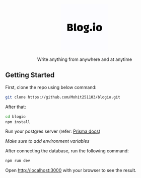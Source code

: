 <div align="center">
    <img src="./public/profile.png" width="150px">
    <p>Write anything from anywhere and at anytime</p>
</div>

## Getting Started

First, clone the repo using below command:
```bash
git clone https://github.com/Mohit251103/blogio.git
```

After that:
```bash
cd blogio
npm install
```

Run your postgres server (refer: [Prisma docs](https://www.prisma.io/docs/getting-started/setup-prisma/start-from-scratch/relational-databases-typescript-postgresql))

*Make sure to add environment variables*

After connecting the database, run the following command:
```bash
npm run dev
```

Open [http://localhost:3000](http://localhost:3000) with your browser to see the result.

